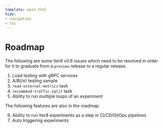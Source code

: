 ```yaml
---
template: main.html
hide:
- navigation
- toc
---
```


# Roadmap

The following are some Iter8 v0.8 issues which need to be resolved in order for it to graduate from a `preview` release to a regular release.

1. Load testing with gRPC services
2. A/B(/n) testing sample
3. `read-external-metrics` task
4. `recommend-traffic-split` task
5. Ability to run multiple loops of an experiment

The following features are also in the roadmap.

6. Ability to run Iter8 experiments as a step in CI/CD/GitOps pipelines
7. Auto triggering experiments